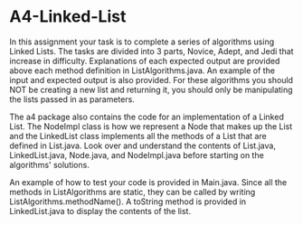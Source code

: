 # A4-Linked-List

In this assignment your task is to complete a series of algorithms using Linked Lists. 
The tasks are divided into 3 parts, Novice, Adept, and Jedi that increase in difficulty.
Explanations of each expected output are provided above each method definition in ListAlgorithms.java.
An example of the input and expected output is also provided. For these algorithms you should NOT be creating a new list and returning it, you should only be manipulating the lists passed in as parameters. 

The a4 package also contains the code for an implementation of a
Linked List. The NodeImpl class is how we represent a Node that makes up the
List and the LinkedList class implements all the methods of a List that are defined in List.java. Look over and understand the contents of List.java, LinkedList.java, Node.java, and NodeImpl.java before starting 
on the algorithms' solutions. 

An example of how to test your code is provided in Main.java. Since all the methods in ListAlgorithms
are static, they can be called by writing ListAlgorithms.methodName(). A toString method is provided
in LinkedList.java to display the contents of the list. 
